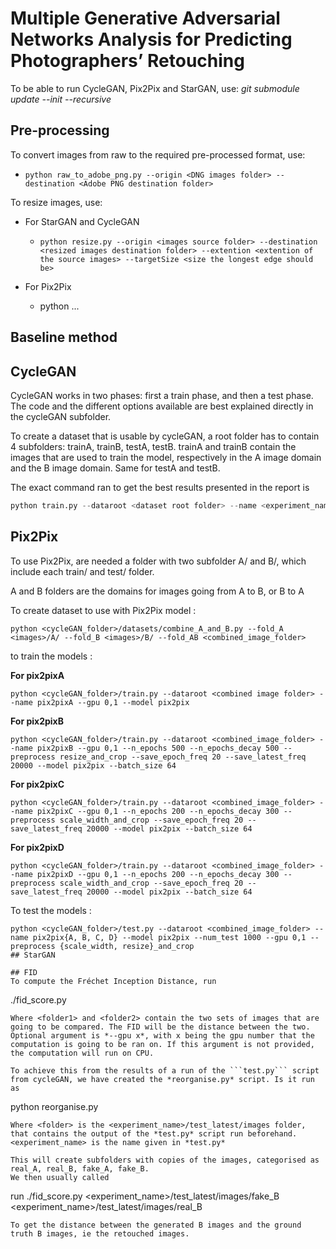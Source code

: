 # Multiple Generative Adversarial Networks Analysis for Predicting Photographers’ Retouching

To be able to run CycleGAN, Pix2Pix and StarGAN, use:
*git submodule update --init --recursive*

## Pre-processing

To convert images from raw to the required pre-processed format, use:
* ```python raw_to_adobe_png.py --origin <DNG images folder> --destination <Adobe PNG destination folder>```

To resize images, use:
* For StarGAN and CycleGAN
	- ```python resize.py --origin <images source folder> --destination <resized images destination folder> --extention <extention of the source images> --targetSize <size the longest edge should be>```

* For Pix2Pix
	- python ...

## Baseline method


## CycleGAN
CycleGAN works in two phases: first a train phase, and then a test phase. The code and the different options available are best explained directly in the cycleGAN subfolder. 

To create a dataset that is usable by cycleGAN, a root folder has to contain 4 subfolders: trainA, trainB, testA, testB. trainA and trainB contain the images that are used to train the model, respectively in the A image domain and the B image domain. Same for testA and testB. 

The exact command ran to get the best results presented in the report is 

```python
python train.py --dataroot <dataset root folder> --name <experiment_nam> --model cycle_gan --gpu_ids <0, 1, 2, 3> --verbose --batch_size 4 --num_threads 8 --dataset_mode unaligned --save_epoch_freq 25 --norm instance --preprocess resize_and_crop --load_size 286 --crop_size 256 --gan_mode vanilla
```

## Pix2Pix
To use Pix2Pix, are needed a folder <images> with two subfolder A/ and B/, which include each train/ and test/ folder.

A and B folders are the domains for images going from A to B, or B to A

To create dataset to use with Pix2Pix model :
```
python <cycleGAN_folder>/datasets/combine_A_and_B.py --fold_A <images>/A/ --fold_B <images>/B/ --fold_AB <combined_image_folder>
```

to train the models :

**For pix2pixA**
```
python <cycleGAN_folder>/train.py --dataroot <combined image folder> --name pix2pixA --gpu 0,1 --model pix2pix
```
**For pix2pixB**
```
python <cycleGAN_folder>/train.py --dataroot <combined_image_folder> --name pix2pixB --gpu 0,1 --n_epochs 500 --n_epochs_decay 500 --preprocess resize_and_crop --save_epoch_freq 20 --save_latest_freq 20000 --model pix2pix --batch_size 64
```
**For pix2pixC**
```
python <cycleGAN_folder>/train.py --dataroot <combined_image_folder> --name pix2pixC --gpu 0,1 --n_epochs 200 --n_epochs_decay 300 --preprocess scale_width_and_crop --save_epoch_freq 20 --save_latest_freq 20000 --model pix2pix --batch_size 64
```
**For pix2pixD**
```
python <cycleGAN_folder>/train.py --dataroot <combined_image_folder> --name pix2pixD --gpu 0,1 --n_epochs 200 --n_epochs_decay 300 --preprocess scale_width_and_crop --save_epoch_freq 20 --save_latest_freq 20000 --model pix2pix --batch_size 64
```

To test the models :
```
python <cycleGAN_folder>/test.py --dataroot <combined_image_folder> --name pix2pix{A, B, C, D} --model pix2pix --num_test 1000 --gpu 0,1 --preprocess {scale_width, resize}_and_crop
## StarGAN

## FID
To compute the Fréchet Inception Distance, run 
```
./fid_score.py <folder1> <folder2>
```
Where <folder1> and <folder2> contain the two sets of images that are going to be compared. The FID will be the distance between the two. Optional argument is *--gpu x*, with x being the gpu number that the computation is going to be ran on. If this argument is not provided, the computation will run on CPU. 

To achieve this from the results of a run of the ```test.py``` script from cycleGAN, we have created the *reorganise.py* script. Is it run as 
```
python reorganise.py <folder>
```
Where <folder> is the <experiment_name>/test_latest/images folder, that contains the output of the *test.py* script run beforehand. <experiment_name> is the name given in *test.py*

This will create subfolders with copies of the images, categorised as real_A, real_B, fake_A, fake_B. 
We then usually called 
```
run ./fid_score.py <experiment_name>/test_latest/images/fake_B <experiment_name>/test_latest/images/real_B
```
To get the distance between the generated B images and the ground truth B images, ie the retouched images. 
